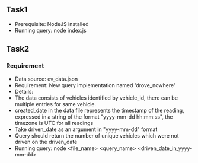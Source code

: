 ## Task1
- Prerequisite: NodeJS installed
- Running query: node index.js <query> <param2>

## Task2
### Requirement
- Data source: ev_data.json
- Requirement: New query implementation named 'drove_nowhere'
- Details: 
 - The data consists of vehicles identified by vehicle_id, there can be multiple entries for same vehicle.
 - created_date in the data file represents the timestamp of the reading, expressed in a string of the format  "yyyy-mm-dd hh:mm:ss", the timezone is UTC for all readings
 - Take driven_date as an argument in "yyyy-mm-dd" format
 - Query should return the number of unique vehicles which were not driven on the driven_date
- Running query: node <file_name> <query_name> <driven_date_in_yyyy-mm-dd>
